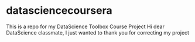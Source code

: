 # datasciencecoursera
This is a repo for my DataScience Toolbox Course Project
Hi dear DataScience classmate,
I just wanted to thank you for correcting my project

